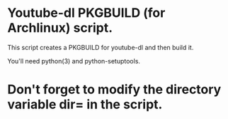 # Youtube-dl PKGBUILD (for Archlinux) script.

This script creates a PKGBUILD for youtube-dl and then build it.

You'll need python(3) and python-setuptools.

# Don't forget to modify the directory variable dir= in the script.
